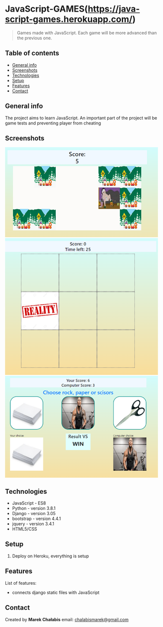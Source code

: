 # JavaScript-GAMES(https://java-script-games.herokuapp.com/)
> Games made with JavaScript. Each game will be more advanced than the previous one.

## Table of contents
* [General info](#general-info)
* [Screenshots](#screenshots)
* [Technologies](#technologies)
* [Setup](#setup)
* [Features](#features)
* [Contact](#contact)

## General info
  The project aims to learn JavaScript. An important part of the project will be game tests and preventing player from cheating

## Screenshots
![south_park](./img/south_park.PNG)
![whack](./img/whack.PNG)
![RPS](./img/RPS.PNG)

## Technologies
* JavaScript - ES8
* Python - version 3.8.1
* Django - version 3.05
* bootstrap - version 4.4.1
* jquery - version 3.4.1
* HTML5/CSS

## Setup
1. Deploy on Heroku, everything is setup

## Features
List of features:
* connects django static files with JavaScript

## Contact
Created by <b>Marek Chałabis</b> email: chalabismarek@gmail.com
